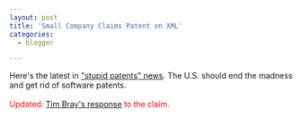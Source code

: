 ```yaml
---
layout: post
title: 'Small Company Claims Patent on XML'
categories:
  - blogger

---
```


Here's the latest in <a href="http://news.zdnet.com/2100-3513_22-5905949.html?tag=nl.e589">"stupid patents" news</a>.  The U.S. should end the madness and get rid of software patents.<br /><br /><span style="color:red">Updated: <a href="http://blogs.zdnet.com/BTL/index.php?p=2052&amp;tag=nl.e539">Tim Bray's response</a> to the claim.</span>
